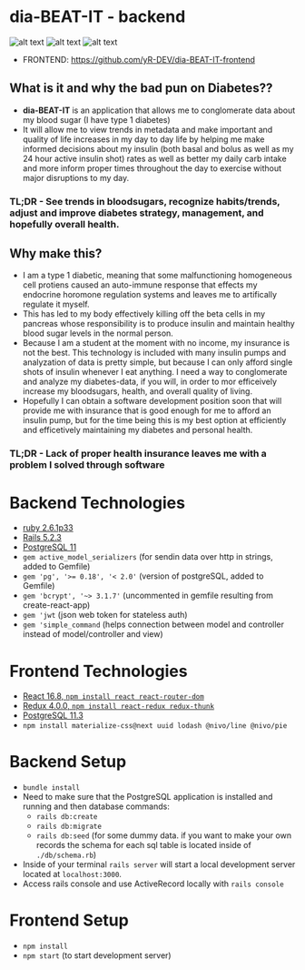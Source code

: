 
# dia-BEAT-IT - backend

![alt text](https://i.imgur.com/YbyLjA3.png "Landing") 
![alt text](https://i.imgur.com/12WwOgz.png "Records Table")
![alt text](https://i.imgur.com/0P0ZByt.png "Mapped Records")
- FRONTEND: https://github.com/yR-DEV/dia-BEAT-IT-frontend

## What is it and why the bad pun on Diabetes??
- **dia-BEAT-IT** is an application that allows me to conglomerate data about my blood sugar (I have type 1 diabetes)
- It will allow me to view trends in metadata and make important and quality of life increases in my day to day life by helping me make informed decisions about my insulin (both basal and bolus as well as my 24 hour active insulin shot) rates as well as better my daily carb intake and more inform proper times throughout the day to exercise without major disruptions to my day.
### **TL;DR** - See trends in bloodsugars, recognize habits/trends, adjust and improve diabetes strategy, management, and hopefully overall health.

## Why make this?
- I am a type 1 diabetic, meaning that some malfunctioning homogeneous cell protiens caused an auto-immune response that effects my endocrine horomone regulation systems and leaves me to artifically regulate it myself. 
- This has led to my body effectively killing off the beta cells in my pancreas whose responsibility is to produce insulin and maintain healthy blood sugar levels in the normal person.  
- Because I am a student at the moment with no income, my insurance is not the best. This technology is included with many insulin pumps and analyzation of data is pretty simple, but because I can only afford single shots of insulin whenever I eat anything. I need a way to conglomerate and analyze my diabetes-data, if you will, in order to mor efficeively increase my bloodsugars, health, and overall quality of living. 
- Hopefully I can obtain a software development position soon that will provide me with insurance that is good enough for me to afford an insulin pump, but for the time being this is my best option at efficiently and efficetively maintaining my diabetes and personal health. 

### **TL;DR** - Lack of proper health insurance leaves me with a problem I solved through software

# Backend Technologies
- [ruby 2.6.1p33](https://www.ruby-lang.org/en/downloads/)
- [Rails 5.2.3](https://www.tutorialspoint.com/ruby-on-rails/rails-installation.htm)
- [PostgreSQL 11](https://www.postgresql.org/download/)
- `gem active_model_serializers` (for sendin data over http in strings, added to Gemfile)
- `gem 'pg', '>= 0.18', '< 2.0'` (version of postgreSQL, added to Gemfile)
- `gem 'bcrypt', '~> 3.1.7'` (uncommented in gemfile resulting from create-react-app)
- `gem 'jwt` (json web token for stateless auth)
- `gem 'simple_command` (helps connection between model and controller instead of model/controller and view)

# Frontend Technologies
- [React 16.8, `npm install react react-router-dom`](https://reactjs.org/)
- [Redux 4.0.0, `npm install react-redux redux-thunk`](https://redux.js.org)
- [PostgreSQL 11.3](https://www.postgresql.org/)
- `npm install materialize-css@next uuid lodash @nivo/line @nivo/pie`

# Backend Setup 
- `bundle install`
- Need to make sure that the PostgreSQL application is installed and running and then database commands:
    - `rails db:create`
    - `rails db:migrate`
    - `rails db:seed` (for some dummy data. if you want to make your own records the schema for each sql table is located inside of `./db/schema.rb`)
- Inside of your terminal `rails server` will start a local development server located at `localhost:3000`.
- Access rails console and use ActiveRecord locally with `rails console` 

# Frontend Setup 
- `npm install`
- `npm start` (to start development server)

